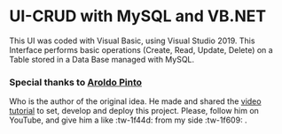 # UI-CRUD with MySQL and VB.NET

This UI was coded with Visual Basic, using Visual Studio 2019. This Interface performs basic operations (Create, Read, Update, Delete) on a Table stored in a Data Base managed with MySQL.

### Special thanks to [Aroldo Pinto](mailto:aspp2583@gmail.com "Aroldo's email")

Who is the author of the original idea. He made and shared the [video tutorial](https://www.youtube.com/watch?v=Kh-p8A4CZf0&t=1s "CRUD VB MYSQL") to set, develop and deploy this project. Please, follow him on YouTube, and give him a like :tw-1f44d: from my side :tw-1f609: .
